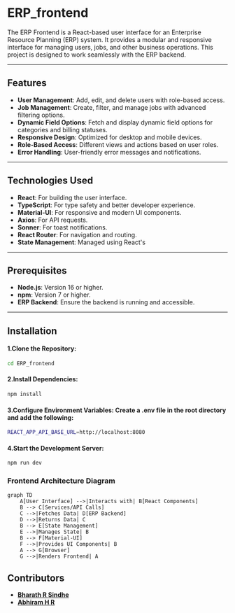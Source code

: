 # ERP_frontend

The ERP Frontend is a React-based user interface for an Enterprise Resource Planning (ERP) system. It provides a modular and responsive interface for managing users, jobs, and other business operations. This project is designed to work seamlessly with the ERP backend.

---

## Features

- **User Management**: Add, edit, and delete users with role-based access.
- **Job Management**: Create, filter, and manage jobs with advanced filtering options.
- **Dynamic Field Options**: Fetch and display dynamic field options for categories and billing statuses.
- **Responsive Design**: Optimized for desktop and mobile devices.
- **Role-Based Access**: Different views and actions based on user roles.
- **Error Handling**: User-friendly error messages and notifications.

---

## Technologies Used

- **React**: For building the user interface.
- **TypeScript**: For type safety and better developer experience.
- **Material-UI**: For responsive and modern UI components.
- **Axios**: For API requests.
- **Sonner**: For toast notifications.
- **React Router**: For navigation and routing.
- **State Management**: Managed using React's

---

## Prerequisites

- **Node.js**: Version 16 or higher.
- **npm**: Version 7 or higher.
- **ERP Backend**: Ensure the backend is running and accessible.

---

## Installation

#### 1.Clone the Repository:

```bash
cd ERP_frontend
```

#### 2.Install Dependencies:

```bash
npm install
```

#### 3.Configure Environment Variables: Create a .env file in the root directory and add the following:

```bash
REACT_APP_API_BASE_URL=http://localhost:8080
```

#### 4.Start the Development Server:

```bash
npm run dev
```

### Frontend Architecture Diagram

```mermaid
graph TD
    A[User Interface] -->|Interacts with| B[React Components]
    B --> C[Services/API Calls]
    C -->|Fetches Data| D[ERP Backend]
    D -->|Returns Data| C
    B --> E[State Management]
    E -->|Manages State| B
    B --> F[Material-UI]
    F -->|Provides UI Components| B
    A --> G[Browser]
    G -->|Renders Frontend| A
```

## Contributors

- **[Bharath R Sindhe](https://github.com/bharathsindhe03)**
- **[Abhiram H R](https://github.com/Abhiramhr1)**
